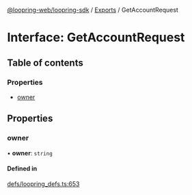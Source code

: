 [@loopring-web/loopring-sdk](../README.md) / [Exports](../modules.md) / GetAccountRequest

# Interface: GetAccountRequest

## Table of contents

### Properties

- [owner](GetAccountRequest.md#owner)

## Properties

### owner

• **owner**: `string`

#### Defined in

[defs/loopring_defs.ts:653](https://github.com/Loopring/loopring_sdk/blob/1830d54/src/defs/loopring_defs.ts#L653)
